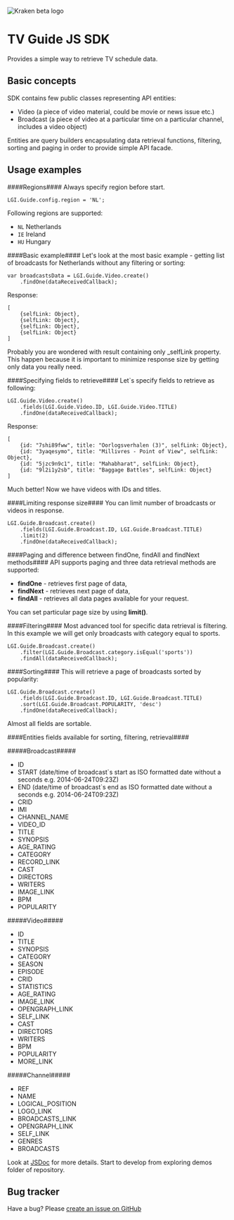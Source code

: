 ![Kraken beta logo](https://github.com/LibertyGlobal/Kraken-SDK/blob/master/doc/img/logo-kraken.png?raw=true)

TV Guide JS SDK
=====================

Provides a simple way to retrieve TV schedule data.


Basic concepts
--------------

SDK contains few public classes representing API entities:

* Video (a piece of video material, could be movie or news issue etc.)
* Broadcast (a piece of video at a particular time on a particular channel,  includes a video object)

Entities are query builders encapsulating data retrieval functions, filtering, sorting and paging in order to provide simple API facade.


Usage examples
--------------

####Regions####
Always specify region before start.

	LGI.Guide.config.region = 'NL';

Following regions are supported:

- `NL` Netherlands
- `IE` Ireland
- `HU` Hungary


####Basic example####
Let's look at the most basic example - getting list of broadcasts for Netherlands without any filtering or sorting:
	
    var broadcastsData = LGI.Guide.Video.create()
    	.findOne(dataReceivedCallback);
    	
Response:

    [
    	{selfLink: Object},
		{selfLink: Object},
		{selfLink: Object},
		{selfLink: Object}
	]

Probably you are wondered with result containing only _selfLink property. This happen because it is important to minimize response size by getting only data you really need.

####Specifying fields to retrieve####
Let`s specify fields to retrieve as following:
    
    LGI.Guide.Video.create()
    	.fields(LGI.Guide.Video.ID, LGI.Guide.Video.TITLE)
    	.findOne(dataReceivedCallback);
    	
Response:
	
	[
		{id: "7shi89fww", title: "Oorlogsverhalen (3)", selfLink: Object},
		{id: "3yaqesymo", title: "Millivres - Point of View", selfLink: Object},
		{id: "5jzc9n9c1", title: "Mahabharat", selfLink: Object},
		{id: "9l2i1y2sb", title: "Baggage Battles", selfLink: Object}
	]
    
Much better! Now we have videos with IDs and titles.

####Limiting response size####
You can limit number of broadcasts or videos in response.

    LGI.Guide.Broadcast.create()
    	.fields(LGI.Guide.Broadcast.ID, LGI.Guide.Broadcast.TITLE)
    	.limit(2)
    	.findOne(dataReceivedCallback);

####Paging and difference between findOne, findAll and findNext methods####
API supports paging and three data retrieval methods are supported:

* __findOne__ - retrieves first page of data,
* __findNext__ - retrieves next page of data,
* __findAll__ - retrieves all data pages available for your request.

You can set particular page size by using __limit()__.


####Filtering####
Most advanced tool for specific data retrieval is filtering. In this example we will get only broadcasts with category equal to sports.

    LGI.Guide.Broadcast.create()
    	.filter(LGI.Guide.Broadcast.category.isEqual('sports'))
    	.findAll(dataReceivedCallback);


####Sorting####
This will retrieve a page of broadcasts sorted by popularity:

    LGI.Guide.Broadcast.create()
    	.fields(LGI.Guide.Broadcast.ID, LGI.Guide.Broadcast.TITLE)
        .sort(LGI.Guide.Broadcast.POPULARITY, 'desc')
        .findOne(dataReceivedCallback);

Almost all fields are sortable.

####Entities fields available for sorting, filtering, retrieval####

#####Broadcast#####
- ID
- START (date/time of broadcast`s start as ISO formatted date without a seconds e.g. 2014-06-24T09:23Z)
- END (date/time of broadcast`s end as ISO formatted date without a seconds e.g. 2014-06-24T09:23Z)
- CRID
- IMI
- CHANNEL_NAME
- VIDEO_ID
- TITLE
- SYNOPSIS
- AGE_RATING
- CATEGORY
- RECORD_LINK
- CAST
- DIRECTORS
- WRITERS
- IMAGE_LINK
- BPM
- POPULARITY

#####Video#####
- ID
- TITLE
- SYNOPSIS
- CATEGORY
- SEASON
- EPISODE
- CRID
- STATISTICS
- AGE_RATING
- IMAGE_LINK
- OPENGRAPH_LINK
- SELF_LINK
- CAST
- DIRECTORS
- WRITERS
- BPM
- POPULARITY
- MORE_LINK

#####Channel#####
- REF
- NAME
- LOGICAL_POSITION
- LOGO_LINK
- BROADCASTS_LINK
- OPENGRAPH_LINK
- SELF_LINK
- GENRES
- BROADCASTS


    
Look at [JSDoc](http://cdn.rawgit.com/LibertyGlobal/Guide-SDK/master/doc/index.html) for more details.
Start to develop from exploring demos folder of repository.

Bug tracker
-----------

Have a bug? Please [create an issue on GitHub](https://github.com/LibertyGlobal/sdk/issues)